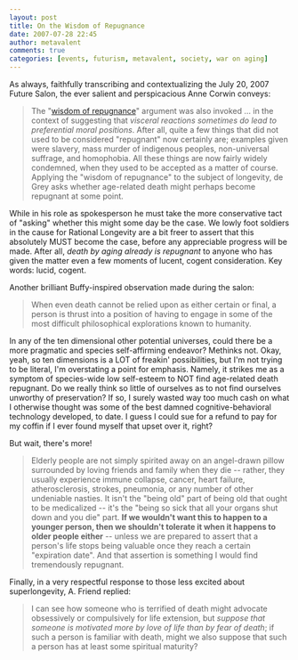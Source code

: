 ```yaml
---
layout: post
title: On the Wisdom of Repugnance
date: 2007-07-28 22:45
author: metavalent
comments: true
categories: [events, futurism, metavalent, society, war on aging]
---
```

As always, faithfully transcribing and contextualizing the July 20, 2007 Future Salon, the ever salient and perspicacious Anne Corwin conveys:<blockquote>The "<a href="http://rationallongevity.blogspot.com/">wisdom of repugnance</a>" argument was also invoked ... in the context of suggesting that <i>visceral reactions sometimes do lead to preferential moral positions</i>. After all, quite a few things that did not used to be considered "repugnant" now certainly are; examples given were slavery, mass murder of indigenous peoples, non-universal suffrage, and homophobia. All these things are now fairly widely condemned, when they used to be accepted as a matter of course. Applying the "wisdom of repugnance" to the subject of longevity, de Grey asks whether age-related death might perhaps become repugnant at some point.</blockquote>While in his role as spokesperson he must take the more conservative tact of "asking" whether this might some day be the case. We lowly foot soldiers in the cause for Rational Longevity are a bit freer to assert that this absolutely MUST become the case, before any appreciable progress will be made. After all, <i>death by aging already is repugnant</i> to anyone who has given the matter even a few moments of lucent, cogent consideration. Key words: lucid, cogent.

Another brilliant Buffy-inspired observation made during the salon:<blockquote>When even death cannot be relied upon as either certain or final, a person is thrust into a position of having to engage in some of the most difficult philosophical explorations known to humanity.</blockquote>In any of the ten dimensional other potential universes, could there be a more pragmatic and species self-affirming endeavor? Methinks not. Okay, yeah, so ten dimensions is a  LOT of freakin' possibilities, but I'm not trying to be literal, I'm overstating a point for emphasis. Namely, it strikes me as a symptom of species-wide low self-esteem to NOT find age-related death repugnant. Do we really think so little of ourselves as to not find ourselves unworthy of preservation? If so, I surely wasted way too much cash on what I otherwise thought was some of the best damned cognitive-behavioral technology developed, to date. I guess I could sue for a refund to pay for my coffin if I ever found myself that upset over it, right?

But wait, there's more!<blockquote>Elderly people are not simply spirited away on an angel-drawn pillow surrounded by loving friends and family when they die -- rather, they usually experience immune collapse, cancer, heart failure, atherosclerosis, strokes, pneumonia, or any number of other undeniable nasties. It isn't the "being old" part of being old that ought to be medicalized -- it's the "being so sick that all your organs shut down and you die" part. <strong>If we wouldn't want this to happen to a younger person, then we shouldn't tolerate it when it happens to older people either</strong> -- unless we are prepared to assert that a person's life stops being valuable once they reach a certain "expiration date". And that assertion is something I would find tremendously repugnant.</blockquote>

Finally, in a very respectful response to those less excited about superlongevity, A. Friend replied:<blockquote>I can see how someone who is terrified of death might advocate obsessively or compulsively for life extension, but <em>suppose that someone is motivated more by love of life than by fear of death</em>; if such a person is familiar with death, might we also suppose that such a person has at least some spiritual maturity?</blockquote>
